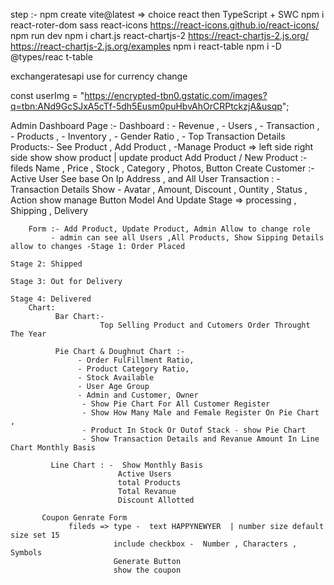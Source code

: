 step :- npm create vite@latest => choice react then TypeScript + SWC
npm i react-roter-dom sass react-icons
https://react-icons.github.io/react-icons/
npm run dev
npm i chart.js react-chartjs-2
https://react-chartjs-2.js.org/
https://react-chartjs-2.js.org/examples
npm i react-table
npm i -D @types/reac
t-table

exchangeratesapi use for currency change

const userImg =
  "https://encrypted-tbn0.gstatic.com/images?q=tbn:ANd9GcSJxA5cTf-5dh5Eusm0puHbvAhOrCRPtckzjA&usqp";


Admin Dashboard Page :-
        Dashboard : 
                  - Revenue ,
                   - Users ,
                   - Transaction ,
                   - Products ,
                   -  Inventory , 
                   -  Gender Ratio ,
                   - Top Transaction Details                     
        Products:- See Product , Add Product , 
                  -Manage Product => 
                          left side    right side show
                         show product | update product
                  Add Product / New Product :- fileds 
                              Name , Price , Stock , Category , Photos, Button Create
        Customer :- 
                 Active User See base On Ip Address , and All User 
        Transaction : -
                 Transaction Details Show
                   - Avatar , Amount, Discount , Ountity , Status , Action show manage Button Model And Update Stage  => processing , Shipping , Delivery 
                  

        Form :- Add Product, Update Product, Admin Allow to change role 
             - admin can see all Users ,All Products, Show Sipping Details allow to changes -Stage 1: Order Placed
                                                                          Stage 2: Shipped
                                                                          Stage 3: Out for Delivery
                                                                          Stage 4: Delivered
        Chart: 
              Bar Chart:-
                        Top Selling Product and Cutomers Order Throught The Year
                                       
              Pie Chart & Doughnut Chart :-
                   - Order FulFillment Ratio,
                   - Product Category Ratio,
                   - Stock Available 
                   - User Age Group 
                   - Admin and Customer, Owner 
                    - Show Pie Chart For All Customer Register 
                    - Show How Many Male and Female Register On Pie Chart ,
                    - Product In Stock Or Outof Stack - show Pie Chart 
                    - Show Transaction Details and Revanue Amount In Line Chart Monthly Basis

             Line Chart : -  Show Monthly Basis
                            Active Users 
                            total Products
                            Total Revanue
                            Discount Allotted

           Coupon Genrate Form 
                 fileds => type -  text HAPPYNEWYER  | number size default size set 15
                           include checkbox -  Number , Characters , Symbols
                           Generate Button 
                           show the coupon